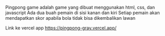 Pingpong game adalah game yang dibuat menggunakan html, css, dan javascript 
Ada dua buah pemain di sisi kanan dan kiri
Setiap pemain akan mendapatkan skor apabila bola tidak bisa dikembalikan lawan

Link ke vercel app
https://pingpong-gray.vercel.app/
